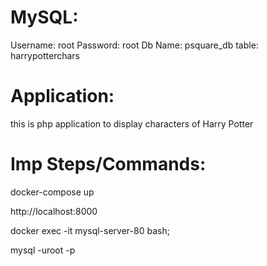 # MySQL:
Username: root
Password: root
Db Name: psquare_db
table: harrypotterchars

# Application:
this is php application to display characters of Harry Potter 

# Imp Steps/Commands:

docker-compose up

http://localhost:8000

docker exec -it mysql-server-80 bash;

mysql -uroot -p

